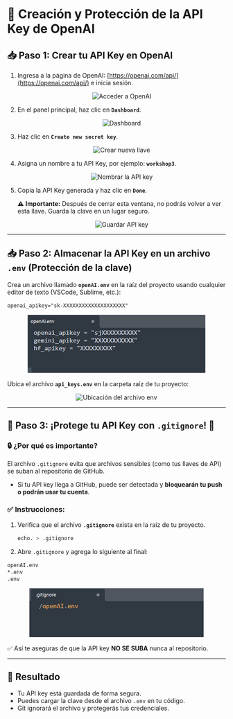 # 🔑 Creación y Protección de la API Key de OpenAI

## 📥 Paso 1: Crear tu API Key en OpenAI

1. Ingresa a la página de OpenAI: [https://openai.com/api/](https://openai.com/api/) e inicia sesión.
   
   <div align="center">
     <img src="imgs/key1.png" alt="Acceder a OpenAI">
   </div>

2. En el panel principal, haz clic en **`Dashboard`**.

   <div align="center">
     <img src="imgs/key2.png" alt="Dashboard">
   </div>

3. Haz clic en **`Create new secret key`**.

   <div align="center">
     <img src="imgs/key3.png" alt="Crear nueva llave">
   </div>

4. Asigna un nombre a tu API Key, por ejemplo: **`workshop3`**.

   <div align="center">
     <img src="imgs/key4.png" alt="Nombrar la API key">
   </div>

5. Copia la API Key generada y haz clic en **`Done`**.

   ⚠️ **Importante:** Después de cerrar esta ventana, no podrás volver a ver esta llave. Guarda la clave en un lugar seguro.

   <div align="center">
     <img src="imgs/key5.png" alt="Guardar API key">
   </div>

---

## 📥 Paso 2: Almacenar la API Key en un archivo `.env` (Protección de la clave)

Crea un archivo llamado **`openAI.env`** en la raíz del proyecto usando cualquier editor de texto (VSCode, Sublime, etc.):

```
openai_apikey="sk-XXXXXXXXXXXXXXXXXXXX"
```

<div align="center">
  <img src="imgs/key22.png" alt="Archivo env">
</div>

Ubica el archivo **`api_keys.env`** en la carpeta raíz de tu proyecto:

<div align="center">
  <img src="imgs/key7.png" alt="Ubicación del archivo env">
</div>

---

## 🚨 Paso 3: ¡Protege tu API Key con `.gitignore`! 🚨

### 🔒 ¿Por qué es importante?
El archivo `.gitignore` evita que archivos sensibles (como tus llaves de API) se suban al repositorio de GitHub.

- Si tu API key llega a GitHub, puede ser detectada y **bloquearán tu push o podrán usar tu cuenta**.

### ✅ Instrucciones:
1. Verifica que el archivo **`.gitignore`** exista en la raíz de tu proyecto.
   ```bash
   echo. > .gitignore
   ```

2. Abre `.gitignore` y agrega lo siguiente al final:
```
openAI.env
*.env
.env
```

<div align="center">
  <img src="imgs/key_gitignore.png" alt="Contenido del gitignore">
</div>

✅ Así te aseguras de que la API key **NO SE SUBA** nunca al repositorio.

---

## 📌 Resultado
- Tu API key está guardada de forma segura.
- Puedes cargar la clave desde el archivo `.env` en tu código.
- Git ignorará el archivo y protegerás tus credenciales.

